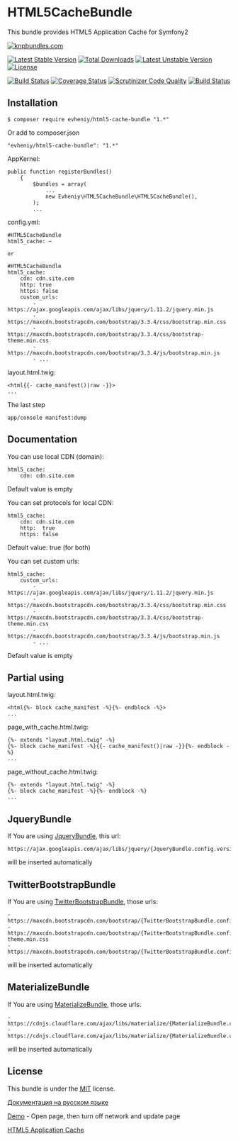 HTML5CacheBundle
=================

This bundle provides HTML5 Application Cache for Symfony2

[![knpbundles.com](http://knpbundles.com/evheniy/HTML5CacheBundle/badge)](http://knpbundles.com/evheniy/HTML5CacheBundle)

[![Latest Stable Version](https://poser.pugx.org/evheniy/html5-cache-bundle/v/stable)](https://packagist.org/packages/evheniy/html5-cache-bundle) [![Total Downloads](https://poser.pugx.org/evheniy/html5-cache-bundle/downloads)](https://packagist.org/packages/evheniy/html5-cache-bundle) [![Latest Unstable Version](https://poser.pugx.org/evheniy/html5-cache-bundle/v/unstable)](https://packagist.org/packages/evheniy/html5-cache-bundle) [![License](https://poser.pugx.org/evheniy/html5-cache-bundle/license)](https://packagist.org/packages/evheniy/html5-cache-bundle)

[![Build Status](https://travis-ci.org/evheniy/HTML5CacheBundle.svg)](https://travis-ci.org/evheniy/HTML5CacheBundle)
[![Coverage Status](https://coveralls.io/repos/evheniy/HTML5CacheBundle/badge.svg?branch=master&service=github)](https://coveralls.io/github/evheniy/HTML5CacheBundle?branch=master)
[![Scrutinizer Code Quality](https://scrutinizer-ci.com/g/evheniy/HTML5CacheBundle/badges/quality-score.png?b=master)](https://scrutinizer-ci.com/g/evheniy/HTML5CacheBundle/?branch=master) [![Build Status](https://scrutinizer-ci.com/g/evheniy/HTML5CacheBundle/badges/build.png?b=master)](https://scrutinizer-ci.com/g/evheniy/HTML5CacheBundle/build-status/master)

Installation
------------

    $ composer require evheniy/html5-cache-bundle "1.*"

Or add to composer.json

    "evheniy/html5-cache-bundle": "1.*"

AppKernel:

    public function registerBundles()
        {
            $bundles = array(
                ...
                new Evheniy\HTML5CacheBundle\HTML5CacheBundle(),
            );
            ...

config.yml:

    #HTML5CacheBundle
    html5_cache: ~

    or

    #HTML5CacheBundle
    html5_cache:
        cdn: cdn.site.com
        http: true
        https: false
        custom_urls:
            - https://ajax.googleapis.com/ajax/libs/jquery/1.11.2/jquery.min.js
            - https://maxcdn.bootstrapcdn.com/bootstrap/3.3.4/css/bootstrap.min.css
            - https://maxcdn.bootstrapcdn.com/bootstrap/3.3.4/css/bootstrap-theme.min.css
            - https://maxcdn.bootstrapcdn.com/bootstrap/3.3.4/js/bootstrap.min.js
            - ...

layout.html.twig:

    <html{{- cache_manifest()|raw -}}>
    ...

The last step

    app/console manifest:dump

Documentation
-------------

You can use local CDN (domain):

    html5_cache:
        cdn: cdn.site.com

Default value is empty

You can set protocols for local CDN:

    html5_cache:
        cdn: cdn.site.com
        http:  true
        https: false

Default value: true (for both)

You can set custom urls:

    html5_cache:
        custom_urls:
            - https://ajax.googleapis.com/ajax/libs/jquery/1.11.2/jquery.min.js
            - https://maxcdn.bootstrapcdn.com/bootstrap/3.3.4/css/bootstrap.min.css
            - https://maxcdn.bootstrapcdn.com/bootstrap/3.3.4/css/bootstrap-theme.min.css
            - https://maxcdn.bootstrapcdn.com/bootstrap/3.3.4/js/bootstrap.min.js
            - ...

Default value is empty

Partial using
-------------

layout.html.twig:
   
    <html{%- block cache_manifest -%}{%- endblock -%}>
    ...
        
page_with_cache.html.twig:
    
    {%- extends "layout.html.twig" -%}
    {%- block cache_manifest -%}{{- cache_manifest()|raw -}}{%- endblock -%}
    ...
        
page_without_cache.html.twig:
    
    {%- extends "layout.html.twig" -%}
    {%- block cache_manifest -%}{%- endblock -%}
    ...


JqueryBundle
------------

If You are using [JqueryBundle][5], this url:

    https://ajax.googleapis.com/ajax/libs/jquery/{JqueryBundle.config.version}/jquery.min.js 

will be inserted automatically


TwitterBootstrapBundle
----------------------

If You are using [TwitterBootstrapBundle][6], those urls:

    - https://maxcdn.bootstrapcdn.com/bootstrap/{TwitterBootstrapBundle.config.version}/css/bootstrap.min.css
    - https://maxcdn.bootstrapcdn.com/bootstrap/{TwitterBootstrapBundle.config.version}/css/bootstrap-theme.min.css
    - https://maxcdn.bootstrapcdn.com/bootstrap/{TwitterBootstrapBundle.config.version}/js/bootstrap.min.js

will be inserted automatically

MaterializeBundle
----------------------

If You are using [MaterializeBundle][7], those urls:

    - https://cdnjs.cloudflare.com/ajax/libs/materialize/{MaterializeBundle.config.version}/css/materialize.min.css
    - https://cdnjs.cloudflare.com/ajax/libs/materialize/{MaterializeBundle.config.version}/js/materialize.min.js

will be inserted automatically

License
-------

This bundle is under the [MIT][3] license.

[Документация на русском языке][1]

[Demo][2] - Open page, then turn off network and update page

[HTML5 Application Cache][4]

[1]:  http://makedev.org/articles/symfony/bundles/html5_cache_bundle.html
[2]:  http://makedev.org/
[3]:  https://github.com/evheniy/HTML5CacheBundle/blob/master/Resources/meta/LICENSE
[4]:  http://www.w3schools.com/html/html5_app_cache.asp
[5]:  https://github.com/evheniy/JqueryBundle
[6]:  https://github.com/evheniy/TwitterBootstrapBundle
[7]:  https://github.com/evheniy/MaterializeBundle